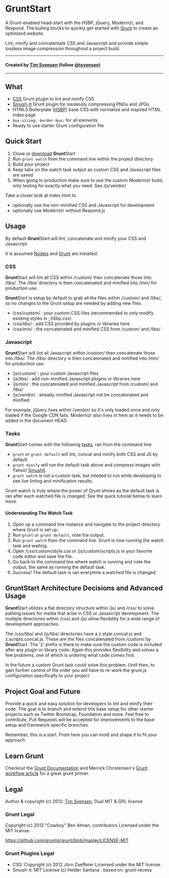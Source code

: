 # GruntStart
A Grunt-enabled head-start with the H5BP, jQuery, Modernizr, and Respond. The builing blocks to quickly get started with [Grunt](http://gruntjs.com/) to create an optimized website.

Lint, minify and concatentate CSS and Javascript and provide simple lossless image compression throughout a project build.

* * *
#### Created by [Tim Svensen](http://timsvensen.com) (follow [@tsvensen](https://twitter.com/tsvensen))
* * *

## What
* [CSS](https://npmjs.org/package/grunt-css) Grunt plugin to lint and minify CSS
* [Smush-It](https://npmjs.org/package/grunt-smushit) Grunt plugin for losslessly compressing PNGs and JPGs
* HTML5 Boilerplate ([H5BP](http://html5boilerplate.com/)) base CSS with normalize and inspired HTML index page
* <code>box-sizing: border-box;</code> for all elements
* Ready to use starter Grunt configuration file


## Quick Start
1. Clone or [download](https://github.com/tsvensen/gruntstart/archive/master.zip) <strong>Grunt</strong>Start
2. Run <code>grunt watch</code> from the command line within the project directory
3. Build your project
5. Keep tabs on the watch task output as custom CSS and Javascript files are saved
6. When going to production make sure to use the custom Modernizr build, only testing for exactly what you need. See /js/vendor/

Take a closer look at index.html to
* optionally use the non-minified CSS and Javascript for development
* optionally use Modernizr without Respond.js


## Usage
By default <strong>Grunt</strong>Start will lint, concatenate and minify your CSS and Javascript.

It is assumed [Nodejs](http://nodejs.org/) and [Grunt](http://gruntjs.com/) are installed.

### CSS
<strong>Grunt</strong>Start will lint all CSS within /custom/ then concatenate those into /libs/. The /libs/ directory is then concatenated and minified into /min/ for production use.

<strong>Grunt</strong>Start is setup by default to grab all the files within /custom/ and /libs/, so no changes to the Grunt setup are needed by adding new files.

* /css/custom/ : your custom CSS files (recommended to only modify existing styles in _h5bp.css)
* /css/libs/ : add CSS provided by plugins or libraries here
* /css/min/ : the concatenated and minified CSS from /custom/ and /libs/

### Javascript
<strong>Grunt</strong>Start will lint all Javascript within /custom/ then concatenate those into /libs/. The /libs/ directory is then concatenated and minified into /min/ for production use.

* /js/custom/ : your custom Javascript files
* /js/libs/ : add non-minified Javascript plugins or libraries here
* /js/min/ : the concatenated and minified Javascript from /custom/ and /libs/
* /js/vendor/ : already minified Javascript not be concatenated and minified

For example, jQuery lives within /vendor/ so it's only loaded once and only loaded if the Google CDN fails. Modernizr also lives in here as it needs to be added in the document HEAD.

### Tasks
<strong>Grunt</strong>Start comes with the following [tasks](https://github.com/gruntjs/grunt/blob/0.3-stable/docs/getting_started.md#tasks-and-helpers), ran from the command line:

* <code>grunt</code> or <code>grunt default</code> will lint, concat and minify both CSS and JS by default.
* <code>grunt minify</code> will run the default task above and compress images with Yahoo! [SmushIt](http://www.smushit.com/ysmush.it/).
* <code>grunt watch</code> is not a custom task, but inteded to run while developing to see live linting and minification results.

Grunt watch is truly where the power of Grunt shines as the default task is ran after each watched file is changed. See the quick tutorial below to learn more.

#### Understanding The Watch Task
1. Open up a command line instance and navigate to the project directory where Grunt is set up.
2. Run <code>grunt</code> or <code>grunt default</code>, note the output.
3. Run <code>grunt watch</code> from the command line. Grunt is now running the watch task and waiting.
4. Open /css/custom/style.css or /js/custom/scripts.js in your favorite code editor and save the file.
5. Go back to the command line where watch is running and note the output, the same as running the default task.
6. Success! The default task is ran everytime a watched file is changed.


## GruntStart Architecture Decisions and Advanced Usage
<strong>Grunt</strong>Start utilizes a flat directory structure within /js/ and /css/ to solve pathing issues for media that arise in CSS or Javascript development. The multiple directories within /css/ and /js/ allow flexibility for a wide range of development approaches.

The /css/libs/ and /js/libs/ directories have a z.style.concat.js and z.scripts.concat.js. These are the files concatenated from /custom/ by <strong>Grunt</strong>Start. The 'z' prefix is there to make sure the custom code is included after any plugin or library code. Again this provides flexibility and solves a few problems, one of which is ordering what code comes first.

In the future a custom Grunt task could solve this problem. Until then, to gain further control of file order you will have to re-work the grunt.js configuration specifically to your project.


## Project Goal and Future
Provide a quick and easy solution for developers to lint and minify their code. The goal is to branch and extend this base setup for other starter projects such as Twitter Bootstrap, Foundation and more. Feel free to contribute, Pull Requests will be accepted for improvements to the base setup and framework specific branches.

Remember, this is a start. From here you can mold and shape it to fit your approach.


## Learn Grunt
Checkout the [Grunt Documentation](https://github.com/gruntjs/grunt#grunt-) and Merrick Christensen's [Grunt workflow article](http://merrickchristensen.com/articles/gruntjs-workflow.html) for a great grunt primer.


## Legal
Author & copyright (c) 2012: [Tim Svensen](http://timsvensen.com), Dual MIT & GPL license

### Grunt Legal
Copyright (c) 2012 "Cowboy" Ben Alman, contributors Licensed under the MIT license.

https://github.com/gruntjs/grunt/blob/master/LICENSE-MIT

### Grunt Plugins Legal
* CSS: Copyright (c) 2012 Jörn Zaefferer Licensed under the MIT license.
* Smush-it: MIT License (c) Helder Santana : based on: grunt-recess
